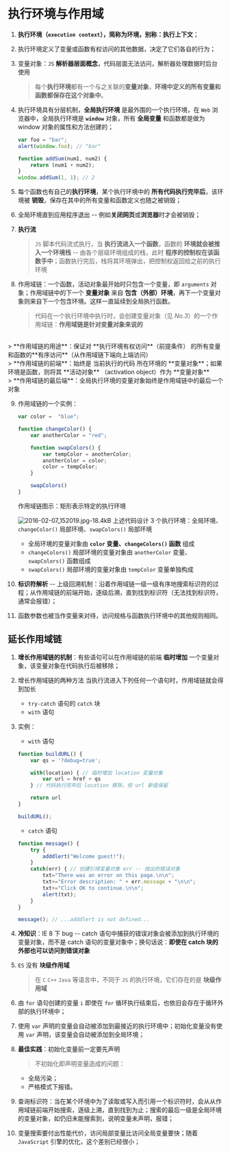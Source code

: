 # 执行环境与作用域
1. **执行环境（`execution context`），简称为环境，别称：执行上下文**；

2. 执行环境定义了变量或函数有权访问的其他数据，决定了它们各自的行为；

3. 变量对象：`JS` **解析器层面概念**，代码层面无法访问，解析器处理数据时后台使用
    >每个**执行环境**都有一个与之关联的**变量对象**，**环境中定义的所有变量和函数都保存在这个对象中**。

4. 执行环境具有分层机制，**全局执行环境** 是最外围的一个执行环境，在 `Web` 浏览器中，全局执行环境是 **`window`** 对象，所有 **全局变量** 和函数都是做为 window 对象的属性和方法创建的；
    ```javascript
    var foo = "bar";
    alert(window.foo); // "bar"

    function addSum(num1, num2) {
        return (num1 + num2);
    }
    window.addSum(1, 1); // 2
    ```
5. 每个函数也有自己的**执行环境**，某个执行环境中的 **所有代码执行完毕后**，该环境被 **销毁**，保存在其中的所有变量和函数定义也随之被销毁；

6. 全局环境直到应用程序退出 -- 例如**关闭网页**或**浏览器**时才会被销毁；

7. **执行流**
    > `JS` 脚本代码流式执行，当 **执行流进入一个函数**，函数的 **环境就会被推入一个环境栈** -- 由各个层级环境组成的栈，此时 **程序的控制权在该函数手中**；函数执行完后，栈将其环境弹出，把控制权返回给之前的执行环境

8. 作用域链：一个函数，活动对象最开始时只包含一个变量，即 `arguments` 对象；作用域链中的下一个 **变量对象** 来自 **包含（外部）环境**，再下一个变量对象则来自下一个包含环境。这样一直延续到全局执行函数。
    > 代码在一个执行环境中执行时，会创建变量对象（见 *No.3*）的一个作用域链：**作用域链是针对变量对象来说的**
<br>
    > **作用域链的用途**：保证对 **执行环境有权访问**（前提条件） 的所有变量和函数的**有序访问**（从作用域链下端向上端访问）
<br>
> **作用域链的前端**：始终是 当前执行的代码 所在环境的 **变量对象**；如果环境是函数，则将其 **活动对象** （activation object）作为 **变量对象**
<br>
> **作用域链的最后端**：全局执行环境的变量对象始终是作用域链中的最后一个对象

9. 作用域链的一个实例：
    ```javascript
    var color =  "blue";

    function changeColor() {
        var anotherColor = "red";

        function swapColors() {
            var tempColor = anotherColor;
            anotherColor = color;
            color = tempColor;
        }

        swapColors()
    }
    ```
    作用域链图示：矩形表示特定的执行环境
    
    ![2016-02-07_152019.jpg-18.4kB][1]
    上述代码设计 3 个执行环境：全局环境、`changeColor()` 局部环境、`swapColors()` 局部环境
    * 全局环境的变量对象由 **`color` 变量、`changeColors()` 函数** 组成
    * `changeColors()` 局部环境的变量对象由 `anotherColor` 变量、`swapColors()` 函数组成
    * `swapColors()` 局部环境的变量对象由 `tempColor` 变量单独构成

10. **标识符解析** -- 上级回溯机制：沿着作用域链一级一级有序地搜索标识符的过程；从作用域链的前端开始，逐级后溯，直到找到标识符（无法找到标识符，通常会报错）；

11. 函数参数也被当作变量来对待，访问规格与函数执行环境中的其他规则相同。

## 延长作用域链
1. **增长作用域链的机制**：有些语句可以在作用域链的前端 **临时增加** 一个变量对象，该变量对象在代码执行后被移除；

2. 增长作用域链的两种方法
    当执行流进入下列任何一个语句时，作用域链就会得到加长

    * `try-catch` 语句的 `catch` 块
    * `with` 语句
3. 实例：
    * `with` 语句
    ```javascript
    function buildURL() {
        var qs = '?debug=true';

        with(location) { // 临时增加 location 变量对象
            var url = href + qs
        } // 代码执行完毕后 location 移除，但 url 新值保留

        return url
    }

    buildURL();
    ```
    * `catch` 语句
    ```javascript
    function message() {
        try {
            adddlert("Welcome guest!");
        }
        catch(err) { // 创建引得变量对象 err -- 抛出的错误对象
            txt="There was an error on this page.\n\n";
            txt+="Error description: " + err.message + "\n\n";
            txt+="Click OK to continue.\n\n";
            alert(txt);
        }
    }

    message(); // ...adddlert is not defined...
    ```
4. **冷知识**：IE 8 下 bug -- catch 语句中捕获的错误对象会被添加到执行环境的变量对象，而不是 catch 语句的变量对象中；换句话说：**即使在 catch 块的外部也可以访问到错误对象**

5. `ES` 没有 **块级作用域**
    > 在 `C` `C++` `Java` 等语言中，不同于 `JS` 的执行环境，它们存在的是 **块级作用域**

6. 由 `for` 语句创建的变量 `i` 即使在 `for` 循环执行结束后，也依旧会存在于循环外部的执行环境中；

7. 使用 `var` 声明的变量会自动被添加到最接近的执行环境中；初始化变量没有使用 `var` 声明，该变量会自动被添加到全局环境；

8. **最佳实践**：初始化变量前一定要先声明
    >不初始化即声明变量造成的问题：
    * 全局污染；
    * 严格模式下报错。

9. 查询标识符：当在某个环境中为了读取或写入而引用一个标识符时，会从从作用域链前端开始搜索，逐级上溯，直到找到为止；搜索的最后一级是全局环境的变量对象，如仍旧未能搜索到，说明变量未声明，报错；

10. 变量搜索要付出性能代价，访问局部变量比访问全局变量要快；随着 `JavaScript` 引擎的优化，这个差别已经很小；

  [1]: http://static.zybuluo.com/yangfch3/1wz39jjosri2tur0sh1wd3nj/2016-02-07_152019.jpg
